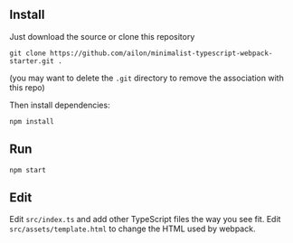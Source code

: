 ## Install

Just download the source or clone this repository 

```
git clone https://github.com/ailon/minimalist-typescript-webpack-starter.git .
```

(you may want to delete the `.git` directory to remove the association with this repo)

Then install dependencies:
```
npm install
```

## Run

```
npm start
```

## Edit

Edit  `src/index.ts` and add other TypeScript files the way you see fit. Edit `src/assets/template.html` to change the HTML used by webpack.